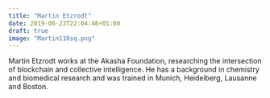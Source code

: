 ```yaml
---
title: "Martin Etzrodt"
date: 2019-06-23T22:04:48+01:00
draft: true
image: "Martin110sq.png"
---
```

Martin Etzrodt works at the Akasha Foundation, researching the intersection of blockchain and collective intelligence. He has a background in chemistry and biomedical research and was trained in Munich, Heidelberg, Lausanne and Boston.
